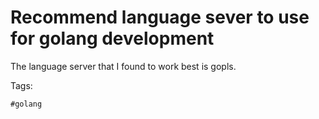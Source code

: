# Recommend language sever to use for golang development

The language server that I found to work best is gopls.

Tags:

    #golang
